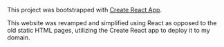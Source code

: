 This project was bootstrapped with [Create React App](https://github.com/facebook/create-react-app).

This website was revamped and simplified using React as opposed to the old static HTML pages, utilizing the Create React app to deploy it to my domain. 
